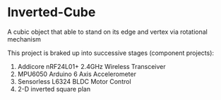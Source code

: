 # Inverted-Cube
A cubic object that able to stand on its edge and vertex via rotational mechanism

This project is braked up into successive stages (component projects):
1) Addicore nRF24L01+ 2.4GHz Wireless Transceiver
2) MPU6050 Arduino 6 Axis Accelerometer
3) Sensorless L6324 BLDC Motor Control
4) 2-D inverted square plan
